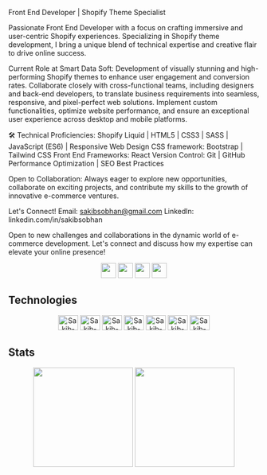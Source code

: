 Front End Developer | Shopify Theme Specialist

Passionate Front End Developer with a focus on crafting immersive and user-centric Shopify experiences. Specializing in Shopify theme development, I bring a unique blend of technical expertise and creative flair to drive online success.

Current Role at Smart Data Soft:
Development of visually stunning and high-performing Shopify themes to enhance user engagement and conversion rates.
Collaborate closely with cross-functional teams, including designers and back-end developers, to translate business requirements into seamless, responsive, and pixel-perfect web solutions.
Implement custom functionalities, optimize website performance, and ensure an exceptional user experience across desktop and mobile platforms.

🛠️ Technical Proficiencies:
Shopify Liquid | HTML5 | CSS3 | SASS | JavaScript (ES6) | Responsive Web Design
CSS framework: Bootstrap | Tailwind CSS
Front End Frameworks: React
Version Control: Git | GitHub
Performance Optimization | SEO Best Practices

Open to Collaboration:
Always eager to explore new opportunities, collaborate on exciting projects, and contribute my skills to the growth of innovative e-commerce ventures.

Let's Connect!
Email: sakibsobhan@gmail.com
LinkedIn: linkedin.com/in/sakibsobhan

Open to new challenges and collaborations in the dynamic world of e-commerce development. Let's connect and discuss how my expertise can elevate your online presence! 

<div align="center">
  <a href="https://twitter.com/sakibsobhan" target="_blank"> <img height="30" src="https://img.shields.io/badge/Twitter-%23333?style=for-the-badge&logo=twitter&logoColor=white" target="_blank"></a>
  <a href="https://www.linkedin.com/in/sakibsobhan/" target="_blank"> <img height="30" src="https://img.shields.io/badge/LinkedIn-%23333?style=for-the-badge&logo=linkedin&logoColor=white"   target="_blank"></a>
  <a href = "mailto:sakibsobhan@gmail.com"><img height="30" src="https://img.shields.io/badge/-Gmail-%23333?style=for-the-badge&logo=gmail&logoColor=white" target="_blank"></a>
  <a href = "https://dev.to/sakibsobhan"><img height="30" src="https://img.shields.io/badge/-Dev.to-%23333?style=for-the-badge&logo=devdotto&logoColor=white" target="_blank"></a> 
</div>

## Technologies
<div align="center">
  <img alt="Sakib-HTML" height="30" width="40" src="https://cdn.jsdelivr.net/gh/devicons/devicon/icons/html5/html5-original.svg" />
  <img alt="Sakib-CSS" height="30" width="40" src="https://cdn.jsdelivr.net/gh/devicons/devicon/icons/css3/css3-original.svg" />
  <img alt="Sakib-Js" height="30" width="40" src="https://cdn.jsdelivr.net/gh/devicons/devicon/icons/javascript/javascript-original.svg" />
  <img alt="Sakib-ReactJS" height="30" width="40" src="https://cdn.jsdelivr.net/gh/devicons/devicon/icons/react/react-original.svg" />
  <img alt="Sakib-GitHub" height="30" width="40" src="https://cdn.jsdelivr.net/gh/devicons/devicon/icons/github/github-original.svg" />
  <img alt="Sakib-Git" height="30" width="40" src="https://cdn.jsdelivr.net/gh/devicons/devicon/icons/git/git-original.svg" />
  <img alt="Sakib-Notion" height="30" width="40" src="https://cdn.jsdelivr.net/gh/devicons/devicon/icons/notion/notion-original.svg" />
</div>

## Stats


<div align="center">
  <img height="200em" src="https://github-readme-stats.vercel.app/api?username=sakibsobhansds&show_icons=true&theme=radical">
  <img height="200em" src="https://github-readme-stats.vercel.app/api/top-langs/?username=sakibsobhansds&layout=donut&theme=radical">
</div>
